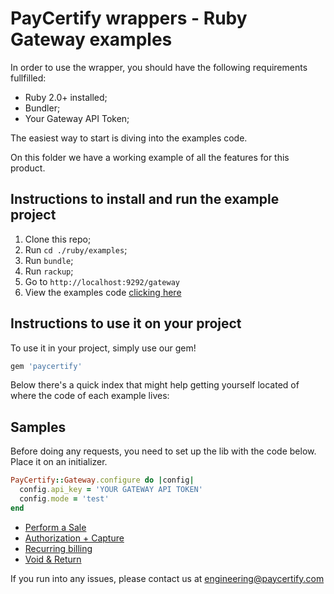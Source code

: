 # PayCertify wrappers - Ruby Gateway examples

In order to use the wrapper, you should have the following requirements fullfilled:
- Ruby 2.0+ installed;
- Bundler;
- Your Gateway API Token;

The easiest way to start is diving into the examples code.

On this folder we have a working example of all the features for this product.

## Instructions to install and run the example project

1. Clone this repo;
2. Run `cd ./ruby/examples`;
3. Run `bundle`;
4. Run `rackup`;
5. Go to `http://localhost:9292/gateway`
6. View the examples code [clicking here](./app#L1)

## Instructions to use it on your project

To use it in your project, simply use our gem!

```ruby
gem 'paycertify'
```

Below there's a quick index that might help getting yourself located of where the code of each example lives:

## Samples

Before doing any requests, you need to set up the lib with the code below. Place it on an initializer.

```ruby
PayCertify::Gateway.configure do |config|
  config.api_key = 'YOUR GATEWAY API TOKEN'
  config.mode = 'test'
end
```

- [Perform a Sale](./app.rb#L28-L57)
- [Authorization + Capture](./app.rb#L59-L117)
- [Recurring billing](./app.rb#L119-L205)
- [Void & Return](./app.rb#L207-L257)

If you run into any issues, please contact us at [engineering@paycertify.com](mailto:engineering@paycertify.com)
